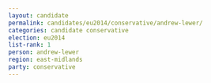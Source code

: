 ```yaml
---
layout: candidate
permalink: candidates/eu2014/conservative/andrew-lewer/
categories: candidate conservative
election: eu2014
list-rank: 1
person: andrew-lewer
region: east-midlands
party: conservative
---
```

